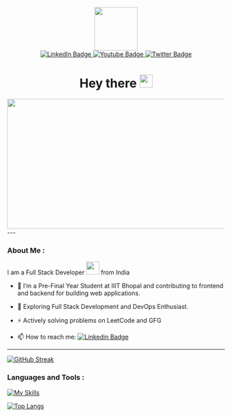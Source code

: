 <div id="header" align="center">
  <img src="https://media.giphy.com/media/M9gbBd9nbDrOTu1Mqx/giphy.gif" width="100"/>
</div>
<div id="badges" align="center">
  <a href="https://www.linkedin.com/in/muhammad-taaha-2a53671b0/">
    <img src="https://img.shields.io/badge/LinkedIn-blue?style=for-the-badge&logo=linkedin&logoColor=white" alt="LinkedIn Badge"/>
  </a>
  <a href="https://www.linkedin.com/in/muhammad-taaha-2a53671b0/">
    <img src="https://img.shields.io/badge/YouTube-red?style=for-the-badge&logo=youtube&logoColor=white" alt="Youtube Badge"/>
  </a>
  <a href="https://www.linkedin.com/in/muhammad-taaha-2a53671b0/">
    <img src="https://img.shields.io/badge/Twitter-blue?style=for-the-badge&logo=twitter&logoColor=white" alt="Twitter Badge"/>
  </a>
</div>
<img src="https://komarev.com/ghpvc/?username=TSTRIVER&style=flat-square&color=blue" alt="" align="center"/>
<h1 align="center">
  Hey there
  <img src="https://media.giphy.com/media/hvRJCLFzcasrR4ia7z/giphy.gif" width="30px"/>
</h1>
<div align="center">
  <img src="https://media.giphy.com/media/dWesBcTLavkZuG35MI/giphy.gif" width="600" height="300"/>
</div>
---

### About Me :
I am a Full Stack Developer <img src="https://media.giphy.com/media/WUlplcMpOCEmTGBtBW/giphy.gif" width="30"> from India
- :telescope: I’m a Pre-Final Year Student at IIIT Bhopal and contributing to frontend and backend for building web applications.

- :seedling: Exploring Full Stack Development and DevOps Enthusiast.

- :zap: Actively solving problems on LeetCode and GFG

- :mailbox: How to reach me: [![Linkedin Badge](https://img.shields.io/badge/-kakbar-blue?style=flat&logo=Linkedin&logoColor=white)](https://www.linkedin.com/in/muhammad-taaha-2a53671b0/)
 ---
 [![GitHub Streak](https://streak-stats.demolab.com?user=TStriver&theme=dark&border_radius=50)](https://git.io/streak-stats)

### Languages and Tools :
[![My Skills](https://skillicons.dev/icons?i=html,css,react,javascript,bootstrap,tailwind,nodejs,mongodb,express,postman,git,mui,cpp,github,redux,vscode,docker&perline=8)](https://skillicons.dev)

[![Top Langs](https://github-readme-stats-git-masterrstaa-rickstaa.vercel.app/api/top-langs/?username=TSTRIVER)](https://github.com/TSTRIVER/github-readme-stats)
